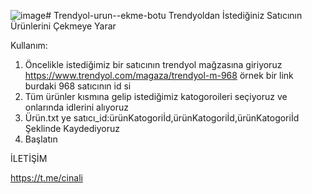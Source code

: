![image](https://github.com/user-attachments/assets/82bafb5a-adf2-46a0-8fd6-67856ce80e3f)# Trendyol-urun--ekme-botu
Trendyoldan İstediğiniz Satıcının Ürünlerini Çekmeye Yarar

Kullanım:

1. Öncelikle istediğimiz bir satıcının trendyol mağzasına giriyoruz https://www.trendyol.com/magaza/trendyol-m-968 örnek bir link burdaki 968 satıcının id si 
2. Tüm ürünler kısmına gelip istediğimiz katogoroileri seçiyoruz ve onlarında idlerini alıyoruz 
3. Ürün.txt ye satıcı_id:ürünKatogoriİd,ürünKatogoriİd,ürünKatogoriİd Şeklinde Kaydediyoruz 
4. Başlatın



İLETİŞİM

https://t.me/cinali
